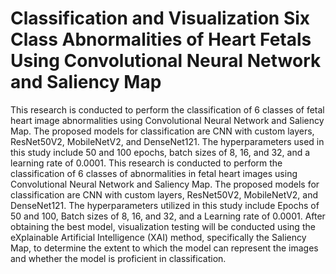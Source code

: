 # Classification and Visualization Six Class Abnormalities of Heart Fetals Using Convolutional Neural Network and Saliency Map
This research is conducted to perform the classification of 6 classes of fetal heart image abnormalities using Convolutional Neural Network and Saliency Map. The proposed models for classification are CNN with custom layers, ResNet50V2, MobileNetV2, and DenseNet121. The hyperparameters used in this study include 50 and 100 epochs, batch sizes of 8, 16, and 32, and a learning rate of 0.0001.
This research is conducted to perform the classification of 6 classes of abnormalities in fetal heart images using Convolutional Neural Network and Saliency Map.
The proposed models for classification are CNN with custom layers, ResNet50V2, MobileNetV2, and DenseNet121. The hyperparameters utilized in this study include Epochs of 50 and 100, Batch sizes of 8, 16, and 32, and a Learning rate of 0.0001. After obtaining the best model, visualization testing will be conducted using the eXplainable Artificial Intelligence (XAI) method, specifically the Saliency Map, to determine the extent to which the model can represent the images and whether the model is proficient in classification.
